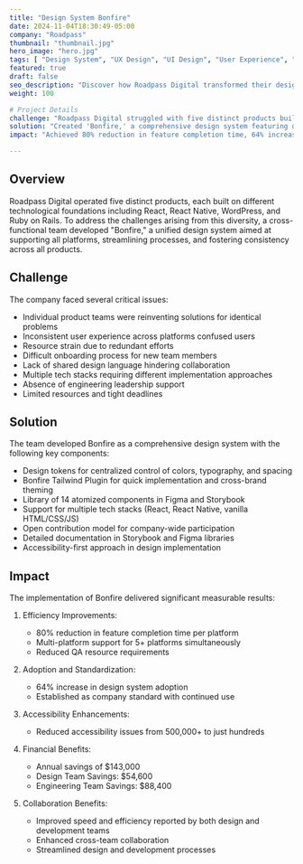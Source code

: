 ```yaml
---
title: "Design System Bonfire"
date: 2024-11-04T18:30:49-05:00
company: "Roadpass"
thumbnail: "thumbnail.jpg"
hero_image: "hero.jpg"
tags: [ "Design System", "UX Design", "UI Design", "User Experience", "User Interface" ]
featured: true
draft: false
seo_description: "Discover how Roadpass Digital transformed their design workflow with Bonfire, a unified design system that achieved 80% faster feature delivery, saved $143,000 annually, and dramatically improved accessibility across five distinct platforms. Learn about their journey from fragmented processes to streamlined success."
weight: 100

# Project Details
challenge: "Roadpass Digital struggled with five distinct products built on different technological foundations, leading to resource strain, inconsistent user experiences, and inefficient onboarding of new team members."
solution: "Created 'Bonfire,' a comprehensive design system featuring design tokens, a Tailwind plugin, reusable components, and robust documentation to unify design across all platforms."
impact: "Achieved 80% reduction in feature completion time, 64% increase in design system adoption, and estimated annual savings of over $143,000, while drastically reducing accessibility issues from half a million to just a few hundred."

---
```


## Overview

Roadpass Digital operated five distinct products, each built on different technological foundations including React, React Native, WordPress, and Ruby on Rails. To address the challenges arising from this diversity, a cross-functional team developed "Bonfire," a unified design system aimed at supporting all platforms, streamlining processes, and fostering consistency across all products.

## Challenge

The company faced several critical issues:
- Individual product teams were reinventing solutions for identical problems
- Inconsistent user experience across platforms confused users
- Resource strain due to redundant efforts
- Difficult onboarding process for new team members
- Lack of shared design language hindering collaboration
- Multiple tech stacks requiring different implementation approaches
- Absence of engineering leadership support
- Limited resources and tight deadlines

## Solution

The team developed Bonfire as a comprehensive design system with the following key components:
- Design tokens for centralized control of colors, typography, and spacing
- Bonfire Tailwind Plugin for quick implementation and cross-brand theming
- Library of 14 atomized components in Figma and Storybook
- Support for multiple tech stacks (React, React Native, vanilla HTML/CSS/JS)
- Open contribution model for company-wide participation
- Detailed documentation in Storybook and Figma libraries
- Accessibility-first approach in design implementation

## Impact

The implementation of Bonfire delivered significant measurable results:
1. Efficiency Improvements:
   - 80% reduction in feature completion time per platform
   - Multi-platform support for 5+ platforms simultaneously
   - Reduced QA resource requirements

2. Adoption and Standardization:
   - 64% increase in design system adoption
   - Established as company standard with continued use

3. Accessibility Enhancements:
   - Reduced accessibility issues from 500,000+ to just hundreds

4. Financial Benefits:
   - Annual savings of $143,000
   - Design Team Savings: $54,600
   - Engineering Team Savings: $88,400

5. Collaboration Benefits:
   - Improved speed and efficiency reported by both design and development teams
   - Enhanced cross-team collaboration
   - Streamlined design and development processes








